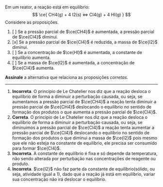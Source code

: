 Em um reator, a reação está em equilíbrio:
$$
    \ce{ CH4(g) + 4 I2(s) <=> CI4(g) + 4 HI(g) }
$$
Considere as proposições.

1. [ ] Se a pressão parcial de $\ce{CH4}$ é aumentada, a pressão parcial de $\ce{CI4}$ diminui.
2. [x] Se a pressão parcial de $\ce{CI4}$ é reduzida, a massa de $\ce{I2}$ diminui.
3. [ ] Se a concentração de $\ce{HI}$ é aumentada, a constante de equilíbrio aumenta.
4. [ ] Se a massa de $\ce{I2}$ é aumentada, a concentração de $\ce{CI4}$ aumenta.

**Assinale** a alternativa que relaciona as proposições *corretas*.


---

1. **Incorreta**. O princípio de Le Chatelier nos diz que a reação desloca o equilíbrio de forma a diminuir a perturbação causada, ou seja, se aumentamos a pressão parcial de $\ce{CH4}$ a reação tenta diminuir a pressão parcial de $\ce{CH4}$ deslocando o equilíbrio no sentido de formação dos produtos o que aumenta a pressão parcial de $\ce{CI4}$.
2.  **Correta**. O princípio de Le Chatelier nos diz que a reação desloca o equilíbrio de forma a diminuir a perturbação causada, ou seja, se diminuimos a pressão parcial de $\ce{CI4}$ a reação tenta aumentar a pressão parcial de $\ce{CI4}$ deslocando o equilíbrio no sentido de formação dos produtos o que diminui a massa de $\ce{I2}$ pois mesmo que ele não esteja na constante de equilíbrio, ele precisa ser consumido para formar $\ce{CI4}$.
3. **Incorreta**. A constante de equilíbrio é fixa e só depende da temperatura, não sendo alterada por perturbação nas concentrações de reagente ou produto.
4. **Incorreta**. $\ce{I2}$ não faz parte da constante de equilíbrio(sólido, ou seja, atividade igual a 1), dado que a reação já está em equilíbrio, variar sua concentração não irá deslocar o equilíbrio.


